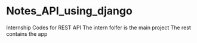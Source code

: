 # Notes_API_using_django
Internship Codes for REST API
The intern folfer is the main project 
The rest contains the app
